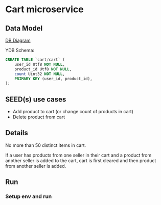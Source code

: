 # Cart microservice

## Data Model

[DB Diagram](https://dbdiagram.io/d/ecom-67b96d09263d6cf9a01083b2)

YDB Schema:

```sql
CREATE TABLE `cart/cart` (
    user_id Utf8 NOT NULL,
    product_id Utf8 NOT NULL,
    count Uint32 NOT NULL,
    PRIMARY KEY (user_id, product_id),
);
```

## SEED(s) use cases

- Add product to cart (or change count of products in cart)
- Delete product from cart

## Details

No more than 50 distinct items in cart.

If a user has products from one seller in their cart and a product from another seller is added to the cart, cart is first cleared and then product from another seller is added.

## Run

### Setup env and run
